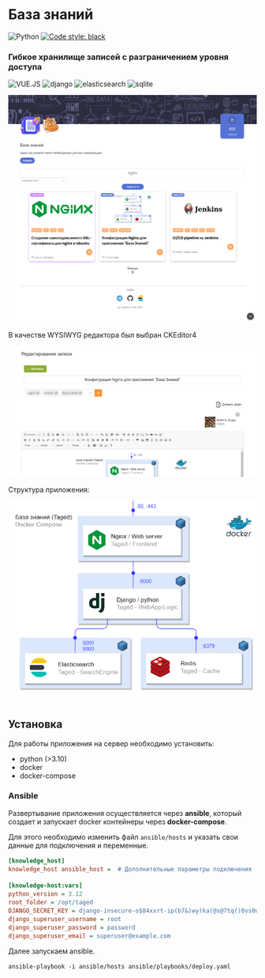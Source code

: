 # База знаний

![Python](https://img.shields.io/badge/python-3.10+-blue.svg)
[![Code style: black](https://img.shields.io/badge/code_style-black-black.svg)](https://github.com/psf/black)

### Гибкое хранилище записей с разграничением уровня доступа

<div>
<img width="32" height="32" src="https://www.vectorlogo.zone/logos/vuejs/vuejs-icon.svg" alt="VUE.JS"/>
<img width="32" height="32" src="https://cdn.worldvectorlogo.com/logos/django.svg" alt="django"/> 
<img width="32" height="32" src="https://static-www.elastic.co/v3/assets/bltefdd0b53724fa2ce/blt36f2da8d650732a0/5d0823c3d8ff351753cbc99f/logo-elasticsearch-32-color.svg" alt="elasticsearch"/>
<img width="32" height="32" src="https://www.vectorlogo.zone/logos/sqlite/sqlite-icon.svg" alt="sqlite"/>
</div>


![](static/images/img_3.png)

В качестве WYSIWYG редактора был выбран CKEditor4

![](static/images/img_2.png)

Структура приложения:

![img.png](static/images/img.png)

## Установка

Для работы приложения на сервер необходимо установить:

- python (>3.10)
- docker
- docker-compose

### Ansible

Развертывание приложения осуществляется через **ansible**,
который создает и запускает docker контейнеры через **docker-compose**.

Для этого необходимо изменить файл `ansible/hosts`
и указать свои данные для подключения и переменные.

```ini
[knowledge_host]
knowledge_host ansible_host =  # Дополнительные параметры подключения

[knowledge-host:vars]
python_version = 3.12
root_folder = /opt/taged
DJANGO_SECRET_KEY = django-insecure-o$84xxrt-ip(b7&)wy)ka(@s@7tq()0vs0u(hu*mo7-^uvc_54
django_superuser_username = root
django_superuser_password = password
django_superuser_email = superuser@example.com
```

Далее запускаем ansible.

```shell
ansible-playbook -i ansible/hosts ansible/playbooks/deploy.yaml
```
